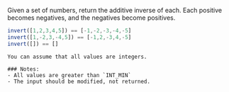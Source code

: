 Given a set of numbers, return the additive inverse of each.  Each positive becomes negatives, and the negatives become positives.

```javascript
invert([1,2,3,4,5]) == [-1,-2,-3,-4,-5]
invert([1,-2,3,-4,5]) == [-1,2,-3,4,-5]
invert([]) == []
```

```if:javascript,python,ruby,php,elixir
You can assume that all values are integers.
```

```if:c
### Notes:
- All values are greater than `INT_MIN`
- The input should be modified, not returned.
```